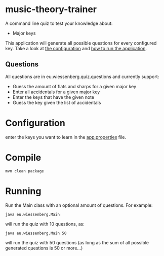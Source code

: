 # music-theory-trainer

A command line quiz to test your knowledge about:
* Major keys

This application will generate all possible questions for every configured key. Take a look at [the configuration](#configuration) and [how to run the application](#running).

## Questions
All questions are in eu.wiessenberg.quiz.questions and currently support:

* Guess the amount of flats and sharps for a given major key
* Enter all accidentals for a given major key
* Enter the keys that have the given note
* Guess the key given the list of accidentals

# <a name="configuration">Configuration
enter the keys you want to learn in the [app.properties](src/main/resources/app.properties) file.  

# Compile
`
mvn clean package
`

# <a name="running">Running
Run the Main class with an optional amount of questions. For example:

`
java eu.wiessenberg.Main
`

will run the quiz with 10 questions, as:

`
java eu.wiessenberg.Main 50
`

will run the quiz with 50 questions (as long as the sum of all possible generated questions is 50 or more...)
